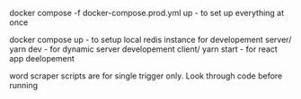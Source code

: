 docker compose -f docker-compose.prod.yml up - to set up everything at once

docker compose up - to setup local redis instance for developement
server/ yarn dev - for dynamic server developement
client/ yarn start - for react app deelopement

word scraper scripts are for single trigger only. Look through code before running
